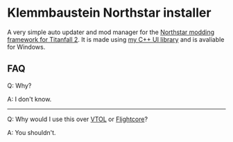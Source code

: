 # Klemmbaustein Northstar installer

A very simple auto updater and mod manager for the [Northstar modding framework for Titanfall 2](https://github.com/R2Northstar/Northstar).
It is made using [my C++ UI library](https://github.com/Klemmbaustein/UISystem) and is avaliable for Windows.

## FAQ


Q: Why?

A: I don't know.

----------------------------------

Q: Why would I use this over [VTOL](https://github.com/R2NorthstarTools/VTOL) or [Flightcore](https://github.com/R2NorthstarTools/FlightCore/)?

A: You shouldn't.
